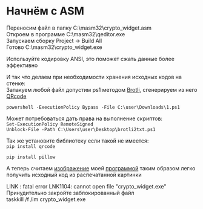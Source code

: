 # Начнём с ASM 
Переносим файл в папку C:\masm32\crypto_widget.asm  
Откроем в программе C:\masm32\qeditor.exe  
Запускаем сборку Project -> Build All  
Готово C:\masm32\crypto_widget.exe  

<p>Используйте кодировку ANSI, это поможет сжать данные более эффективно</p>
<p>И так что делаем при необходимости хранения исходных кодов на стенке:<br />Запакуем любой файл допустим ps1 методом <a href="https://github.com/lp85d/Brotli_to_QRcode/blob/main/brotli2txt.ps1">Brotli</a>, сгенерируем из него <a href="https://github.com/lp85d/Brotli_to_QRcode/blob/main/BrotliQR.py">QRcode</a></p>

`powershell -ExecutionPolicy Bypass -File C:\user\Downloads\1.ps1 
`
<p>Может потребоваться дать права на выполнение скриптов:<br /><code>Set-ExecutionPolicy RemoteSigned</code><br /><code>Unblock-File -Path C:\Users\user\Desktop\brotli2txt.ps1</code></p>
<p>Так же установите библиотеку если такой не имеется:<br /><code>pip install qrcode
 <br />pip install pillow<br /></code></p>
<p>А теперь считаем <a href="https://github.com/lp85d/Brotli_to_QRcode/blob/main/brotli_to_qr.png">изображение</a>&nbsp;моей <a href="https://github.com/lp85d/Brotli_to_QRcode/blob/main/QRcode2Brotli2txt.cs">программой</a> таким&nbsp;образом легко получить исходный код из распечатанной картинки</p>

LINK : fatal error LNK1104: cannot open file "crypto_widget.exe"   
Принудительно закройте заблокированный файл   
taskkill /f /im crypto_widget.exe   
